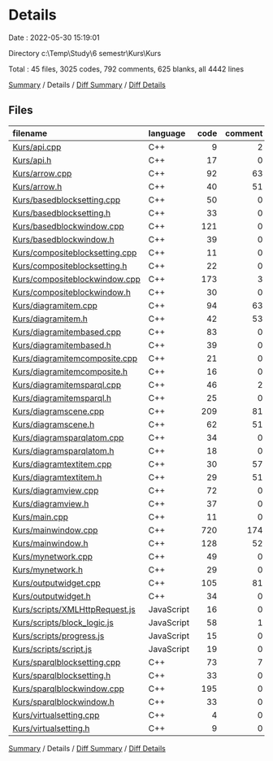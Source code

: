 # Details

Date : 2022-05-30 15:19:01

Directory c:\Temp\Study\6 semestr\Kurs\Kurs

Total : 45 files,  3025 codes, 792 comments, 625 blanks, all 4442 lines

[Summary](results.md) / Details / [Diff Summary](diff.md) / [Diff Details](diff-details.md)

## Files
| filename | language | code | comment | blank | total |
| :--- | :--- | ---: | ---: | ---: | ---: |
| [Kurs/api.cpp](/Kurs/api.cpp) | C++ | 9 | 2 | 5 | 16 |
| [Kurs/api.h](/Kurs/api.h) | C++ | 17 | 0 | 7 | 24 |
| [Kurs/arrow.cpp](/Kurs/arrow.cpp) | C++ | 92 | 63 | 18 | 173 |
| [Kurs/arrow.h](/Kurs/arrow.h) | C++ | 40 | 51 | 11 | 102 |
| [Kurs/basedblocksetting.cpp](/Kurs/basedblocksetting.cpp) | C++ | 50 | 0 | 14 | 64 |
| [Kurs/basedblocksetting.h](/Kurs/basedblocksetting.h) | C++ | 33 | 0 | 6 | 39 |
| [Kurs/basedblockwindow.cpp](/Kurs/basedblockwindow.cpp) | C++ | 121 | 0 | 17 | 138 |
| [Kurs/basedblockwindow.h](/Kurs/basedblockwindow.h) | C++ | 39 | 0 | 14 | 53 |
| [Kurs/compositeblocksetting.cpp](/Kurs/compositeblocksetting.cpp) | C++ | 11 | 0 | 8 | 19 |
| [Kurs/compositeblocksetting.h](/Kurs/compositeblocksetting.h) | C++ | 22 | 0 | 6 | 28 |
| [Kurs/compositeblockwindow.cpp](/Kurs/compositeblockwindow.cpp) | C++ | 173 | 3 | 29 | 205 |
| [Kurs/compositeblockwindow.h](/Kurs/compositeblockwindow.h) | C++ | 30 | 0 | 7 | 37 |
| [Kurs/diagramitem.cpp](/Kurs/diagramitem.cpp) | C++ | 94 | 63 | 19 | 176 |
| [Kurs/diagramitem.h](/Kurs/diagramitem.h) | C++ | 42 | 53 | 11 | 106 |
| [Kurs/diagramitembased.cpp](/Kurs/diagramitembased.cpp) | C++ | 83 | 0 | 21 | 104 |
| [Kurs/diagramitembased.h](/Kurs/diagramitembased.h) | C++ | 39 | 0 | 7 | 46 |
| [Kurs/diagramitemcomposite.cpp](/Kurs/diagramitemcomposite.cpp) | C++ | 21 | 0 | 4 | 25 |
| [Kurs/diagramitemcomposite.h](/Kurs/diagramitemcomposite.h) | C++ | 16 | 0 | 7 | 23 |
| [Kurs/diagramitemsparql.cpp](/Kurs/diagramitemsparql.cpp) | C++ | 46 | 2 | 12 | 60 |
| [Kurs/diagramitemsparql.h](/Kurs/diagramitemsparql.h) | C++ | 25 | 0 | 7 | 32 |
| [Kurs/diagramscene.cpp](/Kurs/diagramscene.cpp) | C++ | 209 | 81 | 25 | 315 |
| [Kurs/diagramscene.h](/Kurs/diagramscene.h) | C++ | 62 | 51 | 15 | 128 |
| [Kurs/diagramsparqlatom.cpp](/Kurs/diagramsparqlatom.cpp) | C++ | 34 | 0 | 7 | 41 |
| [Kurs/diagramsparqlatom.h](/Kurs/diagramsparqlatom.h) | C++ | 18 | 0 | 7 | 25 |
| [Kurs/diagramtextitem.cpp](/Kurs/diagramtextitem.cpp) | C++ | 30 | 57 | 7 | 94 |
| [Kurs/diagramtextitem.h](/Kurs/diagramtextitem.h) | C++ | 29 | 51 | 12 | 92 |
| [Kurs/diagramview.cpp](/Kurs/diagramview.cpp) | C++ | 72 | 0 | 13 | 85 |
| [Kurs/diagramview.h](/Kurs/diagramview.h) | C++ | 37 | 0 | 9 | 46 |
| [Kurs/main.cpp](/Kurs/main.cpp) | C++ | 11 | 0 | 5 | 16 |
| [Kurs/mainwindow.cpp](/Kurs/mainwindow.cpp) | C++ | 720 | 174 | 136 | 1,030 |
| [Kurs/mainwindow.h](/Kurs/mainwindow.h) | C++ | 128 | 52 | 19 | 199 |
| [Kurs/mynetwork.cpp](/Kurs/mynetwork.cpp) | C++ | 49 | 0 | 13 | 62 |
| [Kurs/mynetwork.h](/Kurs/mynetwork.h) | C++ | 29 | 0 | 7 | 36 |
| [Kurs/outputwidget.cpp](/Kurs/outputwidget.cpp) | C++ | 105 | 81 | 18 | 204 |
| [Kurs/outputwidget.h](/Kurs/outputwidget.h) | C++ | 34 | 0 | 9 | 43 |
| [Kurs/scripts/XMLHttpRequest.js](/Kurs/scripts/XMLHttpRequest.js) | JavaScript | 16 | 0 | 4 | 20 |
| [Kurs/scripts/block_logic.js](/Kurs/scripts/block_logic.js) | JavaScript | 58 | 1 | 5 | 64 |
| [Kurs/scripts/progress.js](/Kurs/scripts/progress.js) | JavaScript | 15 | 0 | 3 | 18 |
| [Kurs/scripts/script.js](/Kurs/scripts/script.js) | JavaScript | 19 | 0 | 7 | 26 |
| [Kurs/sparqlblocksetting.cpp](/Kurs/sparqlblocksetting.cpp) | C++ | 73 | 7 | 14 | 94 |
| [Kurs/sparqlblocksetting.h](/Kurs/sparqlblocksetting.h) | C++ | 33 | 0 | 11 | 44 |
| [Kurs/sparqlblockwindow.cpp](/Kurs/sparqlblockwindow.cpp) | C++ | 195 | 0 | 34 | 229 |
| [Kurs/sparqlblockwindow.h](/Kurs/sparqlblockwindow.h) | C++ | 33 | 0 | 8 | 41 |
| [Kurs/virtualsetting.cpp](/Kurs/virtualsetting.cpp) | C++ | 4 | 0 | 3 | 7 |
| [Kurs/virtualsetting.h](/Kurs/virtualsetting.h) | C++ | 9 | 0 | 4 | 13 |

[Summary](results.md) / Details / [Diff Summary](diff.md) / [Diff Details](diff-details.md)